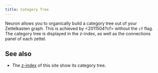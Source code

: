 ```yaml
---
title: Category Tree
---
```


Neuron allows you to organically build a category tree out of your Zettelkasten graph. This is achieved by <2011504?cf> without the `cf` flag. The category tree is displayed in the z-index, as well as the connections panel of each zettel.

## See also

* The [z-index](/z-index.html) of this site show its category tree.
